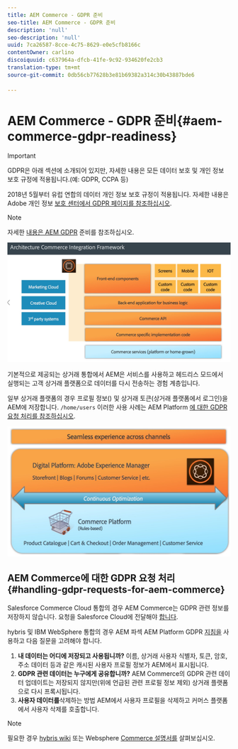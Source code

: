 ```yaml
---
title: AEM Commerce - GDPR 준비
seo-title: AEM Commerce - GDPR 준비
description: 'null'
seo-description: 'null'
uuid: 7ca26587-8cce-4c75-8629-e0e5cfb8166c
contentOwner: carlino
discoiquuid: c637964a-dfcb-41fe-9c92-934620fe2cb3
translation-type: tm+mt
source-git-commit: 0db56cb77628b3e81b69382a314c30b43887bde6

---
```



# AEM Commerce - GDPR 준비{#aem-commerce-gdpr-readiness}

>[!IMPORTANT]
>
>GDPR은 아래 섹션에 소개되어 있지만, 자세한 내용은 모든 데이터 보호 및 개인 정보 보호 규정에 적용됩니다.(예: GDPR, CCPA 등)

2018년 5월부터 유럽 연합의 데이터 개인 정보 보호 규정이 적용됩니다. 자세한 내용은 Adobe 개인 정보 [보호 센터에서 GDPR 페이지를 참조하십시오](https://www.adobe.com/privacy/general-data-protection-regulation.html).

>[!NOTE]
>
>자세한 [내용은 AEM GDPR](/help/managing/data-protection-and-privacy.md) 준비를 참조하십시오.

![screen_shot_2018-03-22at111606](assets/screen_shot_2018-03-22at111606.jpg)

기본적으로 제공되는 상거래 통합에서 AEM은 서비스를 사용하고 헤드리스 모드에서 실행되는 고객 상거래 플랫폼으로 데이터를 다시 전송하는 경험 계층입니다.

일부 상거래 플랫폼의 경우 프로필 정보() 및 상거래 토큰(상거래 플랫폼에서 로그인)을 AEM에 저장합니다. `/home/users` 이러한 사용 사례는 AEM Platform [에 대한 GDPR 요청 처리를 참조하십시오](/help/sites-administering/handling-gdpr-requests-for-aem-platform.md).

![screen_shot_2018-03-22at111621](assets/screen_shot_2018-03-22at111621.jpg)

## AEM Commerce에 대한 GDPR 요청 처리 {#handling-gdpr-requests-for-aem-commerce}

Salesforce Commerce Cloud 통합의 경우 AEM Commerce는 GDPR 관련 정보를 저장하지 않습니다. 요청을 Salesforce Cloud에 전달해야 [합니다](https://documentation.demandware.com/).

hybris 및 IBM WebSphere 통합의 경우 AEM 파섹 AEM Platform GDPR [지침을](/help/sites-administering/handling-gdpr-requests-for-aem-platform.md) 사용하고 다음 질문을 고려해야 합니다.

1. **내 데이터는 어디에 저장되고 사용됩니까?** 이름, 상거래 사용자 식별자, 토큰, 암호, 주소 데이터 등과 같은 캐시된 사용자 프로필 정보가 AEM에서 표시됩니다.
1. **GDPR 관련 데이터는 누구에게 공유합니까?** AEM Commerce의 GDPR 관련 데이터 업데이트는 저장되지 않지만(위에 언급된 관련 프로필 정보 제외) 상거래 플랫폼으로 다시 프록시됩니다.
1. **사용자 데이터를**&#x200B;삭제하는 방법 AEM에서 사용자 프로필을 삭제하고 커머스 플랫폼에서 사용자 삭제를 호출합니다.

>[!NOTE]
>
>필요한 경우 [hybris wiki](https://wiki.hybris.com/) 또는 Websphere [Commerce 설명서를](https://www-01.ibm.com/support/docview.wss?uid=swg27036450) 살펴보십시오.

